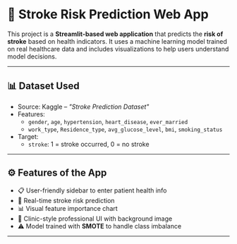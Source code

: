 # 🧠 Stroke Risk Prediction Web App

This project is a **Streamlit-based web application** that predicts the **risk of stroke** based on health indicators. It uses a machine learning model trained on real healthcare data and includes visualizations to help users understand model decisions.

---

## 📊 Dataset Used

- Source: Kaggle – *"Stroke Prediction Dataset"*
- Features:
  - `gender`, `age`, `hypertension`, `heart_disease`, `ever_married`
  - `work_type`, `Residence_type`, `avg_glucose_level`, `bmi`, `smoking_status`
- Target:
  - `stroke`: 1 = stroke occurred, 0 = no stroke

---

## ⚙️ Features of the App

- 📋 User-friendly sidebar to enter patient health info  
- 🔮 Real-time stroke risk prediction  
- 📊 Visual feature importance chart  
- 🎨 Clinic-style professional UI with background image  
- ⚠️ Model trained with **SMOTE** to handle class imbalance  

---

